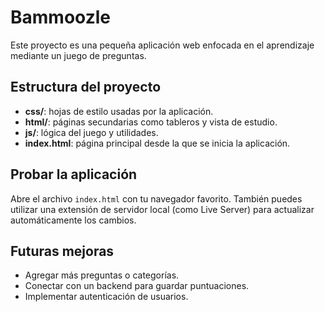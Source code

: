 # Bammoozle

Este proyecto es una pequeña aplicación web enfocada en el aprendizaje mediante un juego de preguntas.

## Estructura del proyecto

- **css/**: hojas de estilo usadas por la aplicación.
- **html/**: páginas secundarias como tableros y vista de estudio.
- **js/**: lógica del juego y utilidades.
- **index.html**: página principal desde la que se inicia la aplicación.

## Probar la aplicación

Abre el archivo `index.html` con tu navegador favorito. También puedes utilizar una extensión de servidor local (como Live Server) para actualizar automáticamente los cambios.

## Futuras mejoras

- Agregar más preguntas o categorías.
- Conectar con un backend para guardar puntuaciones.
- Implementar autenticación de usuarios.
